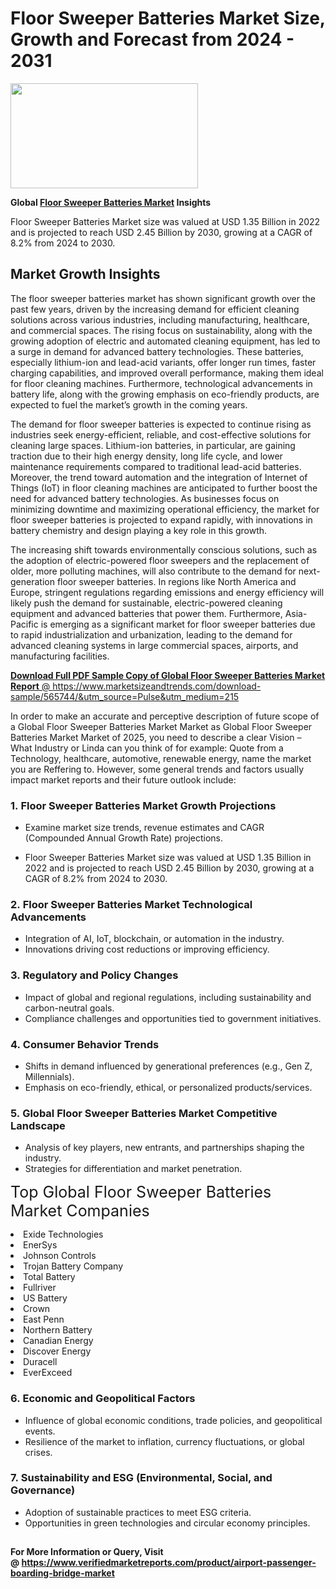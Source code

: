 <H1>Floor Sweeper Batteries Market Size, Growth and Forecast from 2024 - 2031</H1><img class="aligncenter size-medium wp-image-584254" src="https://thirdeyenews.in/wp-content/uploads/2024/09/Global-Market-Research-300x168.jpeg" alt="" width="300" height="168" /><p><strong>Global&nbsp;<a href="https://www.marketsizeandtrends.com/download-sample/565744/&amp;utm_source=Pulse&amp;utm_medium=215">Floor Sweeper Batteries Market</a> Insights</strong></p><p>Floor Sweeper Batteries Market size was valued at USD 1.35 Billion in 2022 and is projected to reach USD 2.45 Billion by 2030, growing at a CAGR of 8.2% from 2024 to 2030.</p><p><h2>Market Growth Insights</h2> <p>The floor sweeper batteries market has shown significant growth over the past few years, driven by the increasing demand for efficient cleaning solutions across various industries, including manufacturing, healthcare, and commercial spaces. The rising focus on sustainability, along with the growing adoption of electric and automated cleaning equipment, has led to a surge in demand for advanced battery technologies. These batteries, especially lithium-ion and lead-acid variants, offer longer run times, faster charging capabilities, and improved overall performance, making them ideal for floor cleaning machines. Furthermore, technological advancements in battery life, along with the growing emphasis on eco-friendly products, are expected to fuel the market’s growth in the coming years.</p> <p><a href="#"></a></p> <p>The demand for floor sweeper batteries is expected to continue rising as industries seek energy-efficient, reliable, and cost-effective solutions for cleaning large spaces. Lithium-ion batteries, in particular, are gaining traction due to their high energy density, long life cycle, and lower maintenance requirements compared to traditional lead-acid batteries. Moreover, the trend toward automation and the integration of Internet of Things (IoT) in floor cleaning machines are anticipated to further boost the need for advanced battery technologies. As businesses focus on minimizing downtime and maximizing operational efficiency, the market for floor sweeper batteries is projected to expand rapidly, with innovations in battery chemistry and design playing a key role in this growth. <p>The increasing shift towards environmentally conscious solutions, such as the adoption of electric-powered floor sweepers and the replacement of older, more polluting machines, will also contribute to the demand for next-generation floor sweeper batteries. In regions like North America and Europe, stringent regulations regarding emissions and energy efficiency will likely push the demand for sustainable, electric-powered cleaning equipment and advanced batteries that power them. Furthermore, Asia-Pacific is emerging as a significant market for floor sweeper batteries due to rapid industrialization and urbanization, leading to the demand for advanced cleaning systems in large commercial spaces, airports, and manufacturing facilities.</p> <p><a href="#"></p><p><span class=""><strong>Download Full PDF Sample Copy of Global Floor Sweeper Batteries Market Report</strong> @ <a href="https://www.marketsizeandtrends.com/download-sample/565744/&amp;utm_source=Pulse&amp;utm_medium=215" target="_blank">https://www.marketsizeandtrends.com/download-sample/565744/&amp;utm_source=Pulse&amp;utm_medium=215</a></span></p><p>In order to make an accurate and perceptive description of future scope of a Global&nbsp;Floor Sweeper Batteries Market Market as Global&nbsp;Floor Sweeper Batteries Market Market of 2025, you need to describe a clear Vision &ndash; What Industry or Linda can you think of for example: Quote from a Technology, healthcare, automotive, renewable energy, name the market you are Reffering to. However, some general trends and factors usually impact market reports and their future outlook include:</p><h3>1.&nbsp;<strong>Floor Sweeper Batteries Market Growth Projections</strong></h3><ul><li>Examine market size trends, revenue estimates and CAGR (Compounded Annual Growth Rate) projections.</li><li><p>Floor Sweeper Batteries Market size was valued at USD 1.35 Billion in 2022 and is projected to reach USD 2.45 Billion by 2030, growing at a CAGR of 8.2% from 2024 to 2030.</p></li></ul><h3>2.&nbsp;<strong>Floor Sweeper Batteries Market Technological Advancements</strong></h3><ul><li>Integration of AI, IoT, blockchain, or automation in the industry.</li><li>Innovations driving cost reductions or improving efficiency.</li></ul><h3>3.&nbsp;<strong>Regulatory and Policy Changes</strong></h3><ul><li>Impact of global and regional regulations, including sustainability and carbon-neutral goals.</li><li>Compliance challenges and opportunities tied to government initiatives.</li></ul><h3>4.&nbsp;<strong>Consumer Behavior Trends</strong></h3><ul><li>Shifts in demand influenced by generational preferences (e.g., Gen Z, Millennials).</li><li>Emphasis on eco-friendly, ethical, or personalized products/services.</li></ul><h3>5.&nbsp;<strong>Global Floor Sweeper Batteries Market Competitive Landscape</strong></h3><ul><li>Analysis of key players, new entrants, and partnerships shaping the industry.</li><li>Strategies for differentiation and market penetration.</li></ul><p data-pm-slice="1 1 []"><span style="color: inherit; font-family: inherit; font-size: 25px;">Top Global Floor Sweeper Batteries Market Companies</span></p><div class="" data-test-id=""><p><li>Exide Technologies</li><li> EnerSys</li><li> Johnson Controls</li><li> Trojan Battery Company</li><li> Total Battery</li><li> Fullriver</li><li> US Battery</li><li> Crown</li><li> East Penn</li><li> Northern Battery</li><li> Canadian Energy</li><li> Discover Energy</li><li> Duracell</li><li> EverExceed</li></p></div><h3>6.&nbsp;<strong>Economic and Geopolitical Factors</strong></h3><ul><li>Influence of global economic conditions, trade policies, and geopolitical events.</li><li>Resilience of the market to inflation, currency fluctuations, or global crises.</li></ul><h3>7.&nbsp;<strong>Sustainability and ESG (Environmental, Social, and Governance)</strong></h3><ul><li>Adoption of sustainable practices to meet ESG criteria.</li><li>Opportunities in green technologies and circular economy principles.</li></ul><h2><strong style="font-size: 14px;">For More Information or Query, Visit @&nbsp;</strong><a style="background-color: #ffffff; font-size: 14px;" href="https://www.marketsizeandtrends.com/report/floor-sweeper-batteries-market/" target="_blank">https://www.verifiedmarketreports.com/product/airport-passenger-boarding-bridge-market</a></h2>
